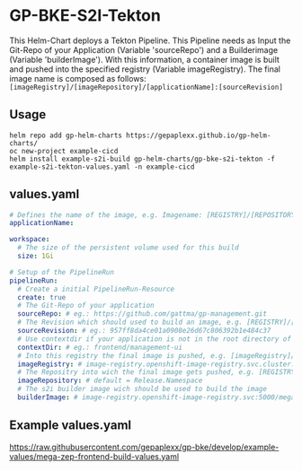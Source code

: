 # GP-BKE-S2I-Tekton

This Helm-Chart deploys a Tekton Pipeline. This Pipeline needs as Input the Git-Repo of your Application (Variable 'sourceRepo') and a Builderimage (Variable 'builderImage'). With this information, a container image is built and pushed into the specified registry (Variable imageRegistry). The final image name is composed as follows: ```[imageRegistry]/[imageRepository]/[applicationName]:[sourceRevision]```

## Usage

```helm repo add gp-helm-charts https://gepaplexx.github.io/gp-helm-charts/```  
```oc new-project example-cicd```  
```helm install example-s2i-build gp-helm-charts/gp-bke-s2i-tekton -f example-s2i-tekton-values.yaml -n example-cicd```

## values.yaml

```yaml
# Defines the name of the image, e.g. Imagename: [REGISTRY]/[REPOSITORY]/[applicationName]:[TAG]
applicationName: 

workspace:
  # The size of the persistent volume used for this build
  size: 1Gi

# Setup of the PipelineRun
pipelineRun:
  # Create a initial PipelineRun-Resource
  create: true
  # The Git-Repo of your application 
  sourceRepo: # eg.: https://github.com/gattma/gp-management.git
  # The Revision which should used to build an image, e.g. [REGISTRY]/[REPOSITORY]/[APPLICATIONNAME]:[sourceRevision]
  sourceRevision: # eg.: 957ff8da4ce01a0908e26d67c806392b1e484c37
  # Use contextdir if your application is not in the root directory of the specified repository
  contextDir: # eg.: frontend/management-ui
  # Into this registry the final image is pushed, e.g. [imageRegistry]/[REPOSITORY]/[APPLICATIONNAME]:[TAG]
  imageRegistry: # image-registry.openshift-image-registry.svc.cluster.local:5000
  # The Repositry into wich the final image gets pushed, e.g. [REGISTRY]/[imageRepository]/[APPLICATIONNAME]:[TAG]
  imageRepository: # default = Release.Namespace
  # The s2i builder image wich should be used to build the image
  builderImage: # image-registry.openshift-image-registry.svc:5000/mega-test-gattma/s2i-angular@sha256:210f4f235770b559f63fdcae02425ac95a55ca4660cb0c19dbdf1aded6c48495
```
## Example values.yaml

https://raw.githubusercontent.com/gepaplexx/gp-bke/develop/example-values/mega-zep-frontend-build-values.yaml 